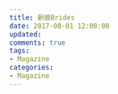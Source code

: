 ```yaml
---
title: 新娘Brides
date: 2017-08-01 12:00:00
updated:
comments: true
tags:
- Magazine
categories:
- Magazine
---
```

